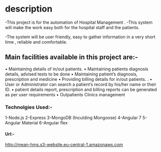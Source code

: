 # description

-This project is for the automation of Hospital Management .
-This system will make the work easy both for the hospital staff and the patients.

-The system will be user friendly, easy to gather information in a very short time , reliable and comfortable.


## Main facilities available in this project are:-
•	Maintaining details of in/out patients.
•	Maintaining patients diagnosis details, advised tests to be done
•	Maintaining patient’s  diagnosis, prescription and medicine 
•	Providing billing details for in/out patients.   .
•	User or Administrator can search a patient’s record by his/her name or their ID.
•	patient details report, prescription and billing reports can   be generated   as per user requirements
•	Outpatients Clinics management




### Technolgies Used:-

1-Node.js
2-Express
3-MongoDB (Inculding Mongoose)
4-Angular 7
5-Angular Material
6-Angular flex

#### Url:-
http://mean-hms.s3-website.eu-central-1.amazonaws.com









